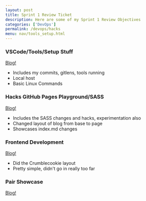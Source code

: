 ```yaml
---
layout: post
title: Sprint 1 Review Ticket
description: Here are some of my Sprint 1 Review Objectives
categories: ['DevOps']
permalink: /devops/hacks
menu: nav/tools_setup.html
---
```


###  VSCode/Tools/Setup Stuff
[Blog!](https://sris126.github.io/Sri_2025/devops/tools/accounts)
- Includes my commits, gitlens, tools running
- Local host
- Basic Linux Commands

### Hacks GitHub Pages Playground/SASS
[Blog!](https://sris126.github.io/Sri_2025/devops/tools/setup)
- Includes the SASS changes and hacks, experimentation also
- Changed layout of blog from base to page
- Showcases index.md changes

### Frontend Development
[Blog!](https://sris126.github.io/Sri_2025/devops/tools/setup)
- Did the Crumblecookie layout
- Pretty simple, didn't go in really too far


### Pair Showcase
[Blog!](https://sgtech08.github.io/student//5.a/c4.1/2023/09/05/movie-searchapi.html)
